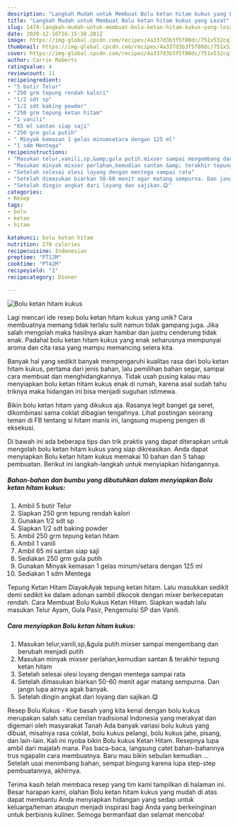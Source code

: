 ```yaml
---
description: "Langkah Mudah untuk Membuat Bolu ketan hitam kukus yang Lezat"
title: "Langkah Mudah untuk Membuat Bolu ketan hitam kukus yang Lezat"
slug: 1474-langkah-mudah-untuk-membuat-bolu-ketan-hitam-kukus-yang-lezat
date: 2020-12-16T16:15:38.281Z
image: https://img-global.cpcdn.com/recipes/4a337d3b3f5f80dc/751x532cq70/bolu-ketan-hitam-kukus-foto-resep-utama.jpg
thumbnail: https://img-global.cpcdn.com/recipes/4a337d3b3f5f80dc/751x532cq70/bolu-ketan-hitam-kukus-foto-resep-utama.jpg
cover: https://img-global.cpcdn.com/recipes/4a337d3b3f5f80dc/751x532cq70/bolu-ketan-hitam-kukus-foto-resep-utama.jpg
author: Carrie Roberts
ratingvalue: 4
reviewcount: 11
recipeingredient:
- "5 butir Telur"
- "250 grm tepung rendah kalori"
- "1/2 sdt sp"
- "1/2 sdt baking powder"
- "250 grm tepung ketan hitam"
- "1 vanili"
- "65 ml santan siap saji"
- "250 grm gula putih"
- " Minyak kemasan 1 gelas minumsetara dengan 125 ml"
- "1 sdm Mentega"
recipeinstructions:
- "Masukan telur,vanili,sp,&amp;gula putih.mixser sampai mengembang dan berubah menjadi putih"
- "Masukan minyak mixser perlahan,kemudian santan &amp; terakhir tepung ketan hitam"
- "Setelah selesai olesi loyang dengan mentega sampai rata"
- "Setelah dimasukan biarkan 50-60 menit agar matang sempurna. Dan jangn lupa airnya agak banyak."
- "Setelah dingin angkat dari loyang dan sajikan.😋"
categories:
- Resep
tags:
- bolu
- ketan
- hitam

katakunci: bolu ketan hitam 
nutrition: 270 calories
recipecuisine: Indonesian
preptime: "PT12M"
cooktime: "PT42M"
recipeyield: "1"
recipecategory: Dinner

---
```



![Bolu ketan hitam kukus](https://img-global.cpcdn.com/recipes/4a337d3b3f5f80dc/751x532cq70/bolu-ketan-hitam-kukus-foto-resep-utama.jpg)

Lagi mencari ide resep bolu ketan hitam kukus yang unik? Cara membuatnya memang tidak terlalu sulit namun tidak gampang juga. Jika salah mengolah maka hasilnya akan hambar dan justru cenderung tidak enak. Padahal bolu ketan hitam kukus yang enak seharusnya mempunyai aroma dan cita rasa yang mampu memancing selera kita.

Banyak hal yang sedikit banyak mempengaruhi kualitas rasa dari bolu ketan hitam kukus, pertama dari jenis bahan, lalu pemilihan bahan segar, sampai cara membuat dan menghidangkannya. Tidak usah pusing kalau mau menyiapkan bolu ketan hitam kukus enak di rumah, karena asal sudah tahu triknya maka hidangan ini bisa menjadi suguhan istimewa.

Bikin bolu ketan hitam yang dikukus aja. Rasanya legit banget ga seret, dikombinasi sama coklat dibagian tengahnya. Lihat postingan seorang teman di FB tentang si hitam manis ini, langsung mupeng pengen di eksekusi.


Di bawah ini ada beberapa tips dan trik praktis yang dapat diterapkan untuk mengolah bolu ketan hitam kukus yang siap dikreasikan. Anda dapat menyiapkan Bolu ketan hitam kukus memakai 10 bahan dan 5 tahap pembuatan. Berikut ini langkah-langkah untuk menyiapkan hidangannya.

<!--inarticleads1-->

##### Bahan-bahan dan bumbu yang dibutuhkan dalam menyiapkan Bolu ketan hitam kukus:

1. Ambil 5 butir Telur
1. Siapkan 250 grm tepung rendah kalori
1. Gunakan 1/2 sdt sp
1. Siapkan 1/2 sdt baking powder
1. Ambil 250 grm tepung ketan hitam
1. Ambil 1 vanili
1. Ambil 65 ml santan siap saji
1. Sediakan 250 grm gula putih
1. Gunakan  Minyak kemasan 1 gelas minum/setara dengan 125 ml
1. Sediakan 1 sdm Mentega


Tepung Ketan Hitam DiayakAyak tepung ketan hitam. Lalu masukkan sedikit demi sedikit ke dalam adonan sambil dikocok dengan mixer berkecepatan rendah. Cara Membuat Bolu Kukus Ketan Hitam. Siapkan wadah lalu masukan Telur Ayam, Gula Pasir, Pengemulsi SP dan Vanili. 

<!--inarticleads2-->

##### Cara menyiapkan Bolu ketan hitam kukus:

1. Masukan telur,vanili,sp,&amp;gula putih.mixser sampai mengembang dan berubah menjadi putih
1. Masukan minyak mixser perlahan,kemudian santan &amp; terakhir tepung ketan hitam
1. Setelah selesai olesi loyang dengan mentega sampai rata
1. Setelah dimasukan biarkan 50-60 menit agar matang sempurna. Dan jangn lupa airnya agak banyak.
1. Setelah dingin angkat dari loyang dan sajikan.😋


Resep Bolu Kukus - Kue basah yang kita kenal dengan bolu kukus merupakan salah satu cemilan tradisional Indonesia yang merakyat dan digemari oleh masyarakat Tanah Ada banyak variasi bolu kukus yang dibuat, misalnya rasa coklat, bolu kukus pelangi, bolu kukus jahe, pisang, dan lain-lain. Kali ini nyoba bikin Bolu kukus Ketan Hitam. Resepnya lupa ambil dari majalah mana. Pas baca-baca, langsung catet bahan-bahannya trus ngapalin cara membuatnya. Baru mau bikin sebulan kemudian … Setelah usai menimbang bahan, sempat bingung karena lupa step-step pembuatannya, akhirnya. 

Terima kasih telah membaca resep yang tim kami tampilkan di halaman ini. Besar harapan kami, olahan Bolu ketan hitam kukus yang mudah di atas dapat membantu Anda menyiapkan hidangan yang sedap untuk keluarga/teman ataupun menjadi inspirasi bagi Anda yang berkeinginan untuk berbisnis kuliner. Semoga bermanfaat dan selamat mencoba!
